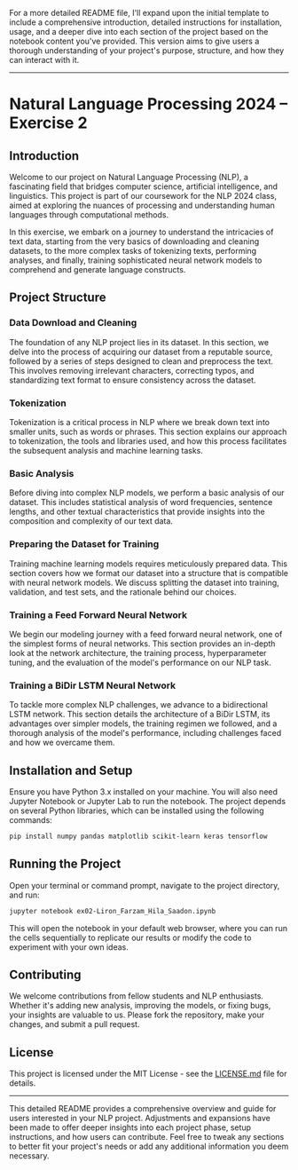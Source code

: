 For a more detailed README file, I'll expand upon the initial template to include a comprehensive introduction, detailed instructions for installation, usage, and a deeper dive into each section of the project based on the notebook content you've provided. This version aims to give users a thorough understanding of your project's purpose, structure, and how they can interact with it.

---

# Natural Language Processing 2024 – Exercise 2

## Introduction

Welcome to our project on Natural Language Processing (NLP), a fascinating field that bridges computer science, artificial intelligence, and linguistics. This project is part of our coursework for the NLP 2024 class, aimed at exploring the nuances of processing and understanding human languages through computational methods.

In this exercise, we embark on a journey to understand the intricacies of text data, starting from the very basics of downloading and cleaning datasets, to the more complex tasks of tokenizing texts, performing analyses, and finally, training sophisticated neural network models to comprehend and generate language constructs.

## Project Structure

### Data Download and Cleaning

The foundation of any NLP project lies in its dataset. In this section, we delve into the process of acquiring our dataset from a reputable source, followed by a series of steps designed to clean and preprocess the text. This involves removing irrelevant characters, correcting typos, and standardizing text format to ensure consistency across the dataset.

### Tokenization

Tokenization is a critical process in NLP where we break down text into smaller units, such as words or phrases. This section explains our approach to tokenization, the tools and libraries used, and how this process facilitates the subsequent analysis and machine learning tasks.

### Basic Analysis

Before diving into complex NLP models, we perform a basic analysis of our dataset. This includes statistical analysis of word frequencies, sentence lengths, and other textual characteristics that provide insights into the composition and complexity of our text data.

### Preparing the Dataset for Training

Training machine learning models requires meticulously prepared data. This section covers how we format our dataset into a structure that is compatible with neural network models. We discuss splitting the dataset into training, validation, and test sets, and the rationale behind our choices.

### Training a Feed Forward Neural Network

We begin our modeling journey with a feed forward neural network, one of the simplest forms of neural networks. This section provides an in-depth look at the network architecture, the training process, hyperparameter tuning, and the evaluation of the model's performance on our NLP task.

### Training a BiDir LSTM Neural Network

To tackle more complex NLP challenges, we advance to a bidirectional LSTM network. This section details the architecture of a BiDir LSTM, its advantages over simpler models, the training regimen we followed, and a thorough analysis of the model's performance, including challenges faced and how we overcame them.

## Installation and Setup

Ensure you have Python 3.x installed on your machine. You will also need Jupyter Notebook or Jupyter Lab to run the notebook. The project depends on several Python libraries, which can be installed using the following commands:

```bash
pip install numpy pandas matplotlib scikit-learn keras tensorflow
```

## Running the Project

Open your terminal or command prompt, navigate to the project directory, and run:

```bash
jupyter notebook ex02-Liron_Farzam_Hila_Saadon.ipynb
```

This will open the notebook in your default web browser, where you can run the cells sequentially to replicate our results or modify the code to experiment with your own ideas.

## Contributing

We welcome contributions from fellow students and NLP enthusiasts. Whether it's adding new analysis, improving the models, or fixing bugs, your insights are valuable to us. Please fork the repository, make your changes, and submit a pull request.

## License

This project is licensed under the MIT License - see the [LICENSE.md](LICENSE.md) file for details.

---

This detailed README provides a comprehensive overview and guide for users interested in your NLP project. Adjustments and expansions have been made to offer deeper insights into each project phase, setup instructions, and how users can contribute. Feel free to tweak any sections to better fit your project's needs or add any additional information you deem necessary.